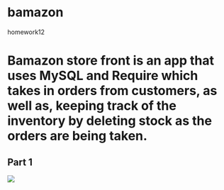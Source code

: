 # bamazon
homework12

# Bamazon store front is an app that uses MySQL and Require which takes in orders from customers, as well as, keeping track of the inventory by deleting stock as the orders are being taken.


## Part 1

![](./assets.giphy.gif)
